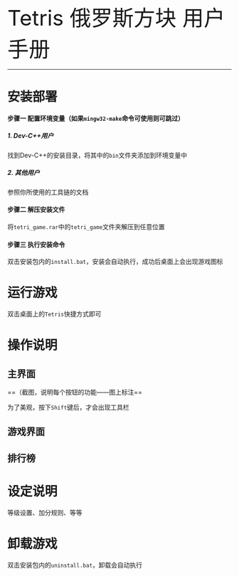 <font size=10>Tetris 俄罗斯方块 用户手册</font>

------

# 安装部署

#### 步骤一    配置环境变量（如果`mingw32-make`命令可使用则可跳过）

##### 1. Dev-C++用户

找到Dev-C++的安装目录，将其中的`bin`文件夹添加到环境变量中

##### 2. 其他用户

参照你所使用的工具链的文档

#### 步骤二    解压安装文件

将`tetri_game.rar`中的`tetri_game`文件夹解压到任意位置

#### 步骤三    执行安装命令

双击安装包内的`install.bat`，安装会自动执行，成功后桌面上会出现游戏图标



# 运行游戏

双击桌面上的`Tetris`快捷方式即可



# 操作说明

## 主界面

==（截图，说明每个按钮的功能——图上标注==

为了美观，按下`Shift`键后，才会出现工具栏

## 游戏界面



## 排行榜



# 设定说明

等级设置、加分规则、等等



# 卸载游戏

双击安装包内的`uninstall.bat`，卸载会自动执行